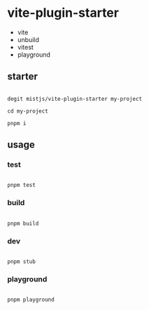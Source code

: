 # vite-plugin-starter

* vite
* unbuild
* vitest
* playground

## starter

```shell

degit mistjs/vite-plugin-starter my-project

cd my-project

pnpm i

```

## usage


### test

```shell

pnpm test

```

### build

```shell

pnpm build

```

### dev


```shell

pnpm stub

```

### playground

```shell

pnpm playground

```